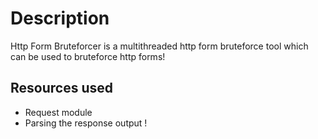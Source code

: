 # Description 
Http Form Bruteforcer is a multithreaded http form bruteforce tool which can be used to bruteforce http forms! 
## Resources used 
- Request module 
- Parsing the response output ! 